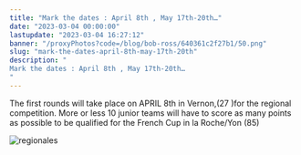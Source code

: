 ```yaml
---
title: "Mark the dates : April 8th , May 17th-20th…"
date: "2023-03-04 00:00:00"
lastupdate: "2023-03-04 16:27:12"
banner: "/proxyPhotos?code=/blog/bob-ross/640361c2f27b1/50.png"
slug: "mark-the-dates-april-8th-may-17th-20th"
description: " 
Mark the dates : April 8th , May 17th-20th…
"
---
```

The first rounds will take place on APRIL 8th in Vernon,(27 )for the regional competition.
More or less 10 junior teams will have to score as many points as possible to be qualified for the French Cup in la Roche/Yon (85) 

![regionales](/proxyPhotos?code=/blog/bob-ross/640361d4b7521/75.png)

    